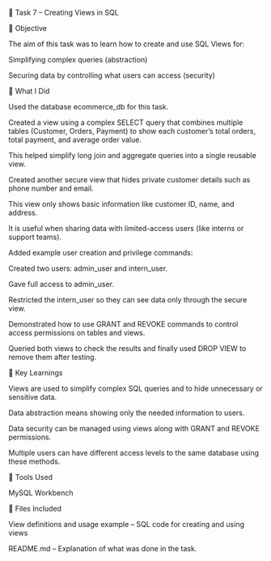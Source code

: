 🧩 Task 7 – Creating Views in SQL

🎯 Objective

The aim of this task was to learn how to create and use SQL Views for:

Simplifying complex queries (abstraction)

Securing data by controlling what users can access (security)

🧠 What I Did

Used the database ecommerce_db for this task.

Created a view using a complex SELECT query that combines multiple tables (Customer, Orders, Payment) to show each customer’s total orders, total payment, and average order value.

This helped simplify long join and aggregate queries into a single reusable view.

Created another secure view that hides private customer details such as phone number and email.

This view only shows basic information like customer ID, name, and address.

It is useful when sharing data with limited-access users (like interns or support teams).

Added example user creation and privilege commands:

Created two users: admin_user and intern_user.

Gave full access to admin_user.

Restricted the intern_user so they can see data only through the secure view.

Demonstrated how to use GRANT and REVOKE commands to control access permissions on tables and views.

Queried both views to check the results and finally used DROP VIEW to remove them after testing.

📘 Key Learnings

Views are used to simplify complex SQL queries and to hide unnecessary or sensitive data.

Data abstraction means showing only the needed information to users.

Data security can be managed using views along with GRANT and REVOKE permissions.

Multiple users can have different access levels to the same database using these methods.

🧰 Tools Used

MySQL Workbench

📄 Files Included

 View definitions and usage example – SQL code for creating and using views

README.md – Explanation of what was done in the task.
